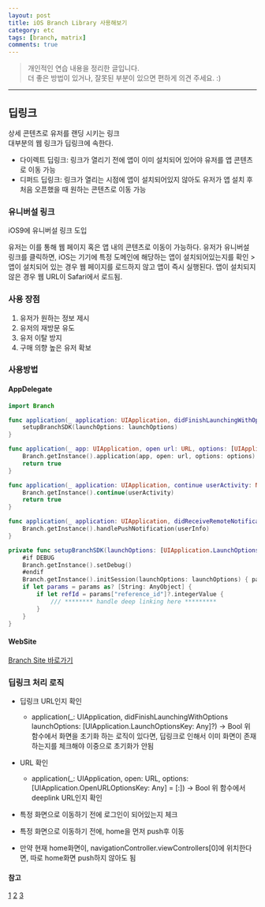 ```yaml
---
layout: post
title: iOS Branch Library 사용해보기
category: etc
tags: [branch, matrix]
comments: true
---
```


> 개인적인 연습 내용을 정리한 글입니다.      
> 더 좋은 방법이 있거나, 잘못된 부분이 있으면 편하게 의견 주세요. :)

<hr>

## 딥링크

상세 콘텐츠로 유저를 랜딩 시키는 링크<br>
대부분의 웹 링크가 딥링크에 속한다.

- 다이렉트 딥링크: 링크가 열리기 전에 앱이 이미 설치되어 있어야 유저를 앱 콘텐츠로 이동 가능
- 디퍼드 딥링크: 링크가 열리는 시점에 앱이 설치되어있지 않아도 유저가 앱 설치 후 처음 오픈했을 때 원하는 콘텐츠로 이동 가능


### 유니버설 링크

iOS9에 유니버설 링크 도입

유저는 이를 통해 웹 페이지 혹은 앱 내의 콘텐츠로 이동이 가능하다. 유저가 유니버설 링크를 클릭하면, iOS는 기기에 특정 도메인에 해당하는 앱이 설치되어있는지를 확인 > 앱이 설치되어 있는 경우 웹 페이지를 로드하지 않고 앱이 즉시 실행된다. 앱이 설치되지 않은 경우 웹 URL이 Safari에서 로드됨.


### 사용 장점

1. 유저가 원하는 정보 제시
2. 유저의 재방문 유도
3. 유저 이탈 방지
4. 구매 의향 높은 유저 확보


### 사용방법

#### AppDelegate

```swift
import Branch

func application(_ application: UIApplication, didFinishLaunchingWithOptions launchOptions: [UIApplication.LaunchOptionsKey: Any]?) -> Bool {
    setupBranchSDK(launchOptions: launchOptions)
}

func application(_ app: UIApplication, open url: URL, options: [UIApplication.OpenURLOptionsKey: Any] = [:]) -> Bool {
    Branch.getInstance().application(app, open: url, options: options)
    return true
}

func application(_ application: UIApplication, continue userActivity: NSUserActivity, restorationHandler: @escaping ([Any]?) -> Void) -> Bool {
    Branch.getInstance().continue(userActivity)
    return true
}

func application(_ application: UIApplication, didReceiveRemoteNotification userInfo: [AnyHashable: Any], fetchCompletionHandler completionHandler: @escaping (UIBackgroundFetchResult) -> Void) {
    Branch.getInstance().handlePushNotification(userInfo)
}

private func setupBranchSDK(launchOptions: [UIApplication.LaunchOptionsKey: Any]?) {
    #if DEBUG
    Branch.getInstance().setDebug()
    #endif
    Branch.getInstance().initSession(launchOptions: launchOptions) { params, _ in
    if let params = params as? [String: AnyObject] {
        if let refId = params["reference_id"]?.integerValue {
            /// ******** handle deep linking here *********
        }
    }
}
```


#### WebSite

[Branch Site 바로가기](https://dashboard.branch.io/)


### 딥링크 처리 로직

- 딥링크 URL인지 확인
  - application(_: UIApplication, didFinishLaunchingWithOptions launchOptions: [UIApplication.LaunchOptionsKey: Any]?) -> Bool  위 함수에서 화면을 초기화 하는 로직이 있다면, 딥링크로 인해서 이미 화면이 존재하는지를 체크해야 이중으로 초기화가 안됨

- URL 확인
  - application(_: UIApplication, open: URL, options: [UIApplication.OpenURLOptionsKey: Any] = [:]) -> Bool  위 함수에서 deeplink URL인지 확인

- 특정 화면으로 이동하기 전에 로그인이 되어있는지 체크
- 특정 화면으로 이동하기 전에, home을 먼저 push후 이동
- 만약 현재 home화면이, navigationController.viewControllers[0]에 위치한다면, 따로 home화면 push하지 않아도 됨


#### 참고
[1](https://jinsangjin.tistory.com/146)
[2](https://ios-development.tistory.com/207)
[3](https://medium.com/@dimpler03/branch-deeplink-handling-in-ios-b9178dab693f)
